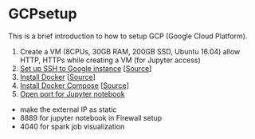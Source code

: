 # GCPsetup

This is a brief introduction to how to setup GCP (Google Cloud Platform). 

1. Create a VM (8CPUs, 30GB RAM, 200GB SSD, Ubuntu 16.04) allow HTTP, HTTPs while creating a VM (for Jupyter access)
2. <a href=https://github.com/kckenneth/GCPsetup/blob/master/ssh_setup.md>Set up SSH to Google instance</a> [<a href=https://cloud.google.com/compute/docs/instances/adding-removing-ssh-keys#project-wide>Source</a>]
3. <a href=https://github.com/kckenneth/GCPsetup/blob/master/docker.md>Install Docker</a> [<a href=https://www.digitalocean.com/community/tutorials/how-to-install-and-use-docker-on-ubuntu-16-04>Source</a>] 
4. <a href=https://github.com/kckenneth/GCPsetup/blob/master/docker-compose.md>Install Docker Compose</a> [<a href=https://www.digitalocean.com/community/tutorials/how-to-install-docker-compose-on-ubuntu-16-04>Source</a>] 
5. <a href=https://medium.com/@kn.maragatham09/installing-jupyter-notebook-on-google-cloud-11979e40cd10>Open port for Jupyter notebook</a> 
- make the external IP as static 
- 8889 for jupyter notebook in Firewall setup 
- 4040 for spark job visualization 



